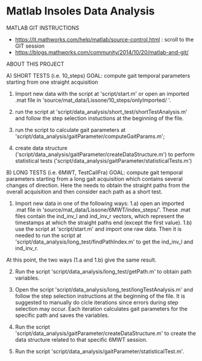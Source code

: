 # Matlab Insoles Data Analysis

MATLAB GIT INSTRUCTIONS

- https://it.mathworks.com/help/matlab/source-control.html : scroll to the GIT session
- https://blogs.mathworks.com/community/2014/10/20/matlab-and-git/


ABOUT THIS PROJECT

A) SHORT TESTS (i.e. 10_steps) 
GOAL: compute gait temporal parameters starting from one straight acquisition

1) Import new data with the script at 'script/start.m' or open an imported .mat file in 'source/mat_data/Lissone/10_steps/onlyImported/ '. 

2) run the script at 'script/data_analysis/short_test/shortTestAnalysis.m' and follow the step selection instuctions at the beginning of the file.

3) run the script to calculate gait parameters at 'script/data_analysis/gaitParameter/computeGaitParams.m';

4) create data structure ('script/data_analysis/gaitParameter/createDataStructure.m') to perform statistical tests ('script/data_analysis/gaitParameter/statisticalTests.m')


B) LONG TESTS (i.e. 6MWT, TestCallFra) 
GOAL: compute gait temporal parameters starting from a long gait acquisition which contains several changes of direction. Here the needs to obtain the straight paths from the overall acquisition and then consider each path as a short test.

1) Import new data in one of the following ways:
1.a) open an imported .mat file in 'source/mat_data/Lissone/6MWT/index_steps/'. 
These .mat files contain the ind_inv_l and ind_inv_r vectors, which represent the timestamps at which the straight paths end (except the first value).
1.b) use the script at 'script/start.m' and import one raw data. Then it is needed to run the script at 'script/data_analysis/long_test/findPathIndex.m' to get the ind_inv_l and ind_inv_r. 

At this point, the two ways (1.a and 1.b) give the same result.

2) Run the script 'script/data_analysis/long_test/getPath.m' to obtain path variables.

3) Open the script 'script/data_analysis/long_test/longTestAnalysis.m' and follow the step selection instructions at the beginning of the file.
It is suggested to manually do cicle iterations since errors during step selection may occur.
Each iteration calculates gait parameters for the specific path and saves the variables.

4) Run the script 'script/data_analysis/gaitParameter/createDataStructure.m' to create the data structure related to that specific 6MWT session.

5) Run the script 'script/data_analysis/gaitParameter/statisticalTest.m'.
